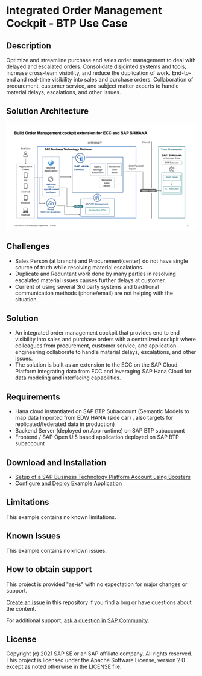 # Integrated Order Management Cockpit - BTP Use Case

## Description
Optimize and streamline purchase and sales order management to deal with delayed and escalated orders. Consolidate disjointed systems and tools, increase cross-team visibility, and reduce the duplication of work. End-to-end and real-time visibility into sales and purchase orders. Collaboration of procurement, customer service, and subject matter experts to handle material delays, escalations, and other issues.

## Solution Architecture
![Solution Architecture](./Solution-Diagram.png)

## Challenges
* Sales Person (at branch) and Procurement(center) do not have single source of truth while resolving material escalations.
* Duplicate and Reduntant work done by many parties in resolving escalated material issues causes further delays at customer.
* Current of using several 3rd party systems and traditional communication methods (phone/email) are not helping with the situation.

## Solution
* An integrated order management cockpit that provides end to end visibility into sales and purchase orders with a centralized cockpit where colleagues from procurement, customer service, and application engineering collaborate to handle material delays, escalations, and other issues.
* The solution is built as an extension to the ECC on the SAP Cloud Platform integrating data from ECC and leveraging SAP Hana Cloud for data modeling and interfacing capabilities.

## Requirements
* Hana cloud instantiated on SAP BTP Subaccount (Semantic Models to map data Imported from EDW HANA (side car) , also targets for replicated/federated data in production)
* Backend Server (deployed on App runtime) on SAP BTP subaccount
* Frontend / SAP Open UI5 based application deployed on SAP BTP subaccount

## Download and Installation
* [Setup of a SAP Business Technology Platform Account using Boosters](./mission/btp-setup/README.md)
* [Configure and Deploy Example Application](./mission/configure-and-deploy/README.md)

## Limitations
This example contains no known limitations.

## Known Issues
This example contains no known issues.

## How to obtain support
This project is provided "as-is" with no expectation for major changes or support.

[Create an issue](https://github.com/SAP-samples/btp-extensions-unified-order-management/issues) in this repository if you find a bug or have questions about the content.
 
For additional support, [ask a question in SAP Community](https://answers.sap.com/questions/ask.html).

## License
Copyright (c) 2021 SAP SE or an SAP affiliate company. All rights reserved. This project is licensed under the Apache Software License, version 2.0 except as noted otherwise in the [LICENSE](LICENSES/Apache-2.0.txt) file.
